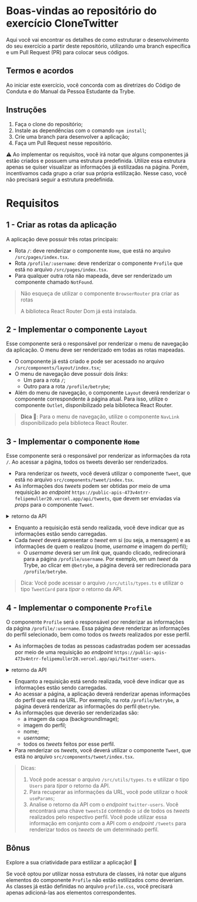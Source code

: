 # Boas-vindas ao repositório do exercício CloneTwitter

Aqui você vai encontrar os detalhes de como estruturar o desenvolvimento do seu exercício a partir deste repositório, utilizando uma branch específica e um Pull Request (PR) para colocar seus códigos.

## Termos e acordos

Ao iniciar este exercício, você concorda com as diretrizes do Código de Conduta e do Manual da Pessoa Estudante da Trybe.

## Instruções

1. Faça o clone do repositório;
2. Instale as dependências com o comando `npm install`;
3. Crie uma branch para desenvolver a aplicação;
4. Faça um Pull Request nesse repositório.

⚠️ Ao implementar os requisitos, você irá notar que alguns componentes já estão criados e possuem uma estrutura predefinida. Utilize essa estrutura apenas se quiser visualizar as informações já estilizadas na página. Porém, incentivamos cada grupo a criar sua própria estilização. Nesse caso, você não precisará seguir a estrutura predefinida.

# Requisitos

## 1 - Criar as rotas da aplicação

A aplicação deve possuir três rotas principais:

- Rota `/`: deve renderizar o componente `Home`, que está no arquivo `/src/pages/index.tsx`.
- Rota `/profile/:username`: deve renderizar o componente `Profile` que está no arquivo `/src/pages/index.tsx`.
- Para qualquer outra rota não mapeada, deve ser renderizado um componente chamado `NotFound`.

> Não esqueça de utilizar o componente `BrowserRouter` pra criar as rotas
>
> A biblioteca React Router Dom já está instalada.

## 2 - Implementar o componente `Layout`

Esse componente será o responsável por renderizar o menu de navegação da aplicação. O menu deve ser renderizado em todas as rotas mapeadas.

- O componente já está criado e pode ser acessado no arquivo `/src/components/layout/index.tsx`;
- O menu de navegação deve possuir dois _links_:
  - Um para a rota `/`;
  - Outro para a rota `/profile/betrybe`;
- Além do menu de navegação, o componente `Layout` deverá renderizar o componente correspondente à página atual. Para isso, utilize o componente `Outlet`, disponibilizado pela biblioteca React Router.

> **Dica 👀**: Para o menu de navegação, utilize o componente `NavLink` disponibilizado pela biblioteca React Router.

## 3 - Implementar o componente `Home`

Esse componente será o responsável por renderizar as informações da rota `/`. Ao acessar a página, todos os tweets deverão ser renderizados.

- Para renderizar os _tweets_, você deverá utilizar o componente `Tweet`, que está no arquivo `src/components/tweet/index.tsx`.
- As informações dos _tweets_ podem ser obtidas por meio de uma requisição ao _endpoint_ `https://public-apis-473v4ntrr-felipemuller20.vercel.app/api/tweets`, que devem ser enviadas via _props_ para o componente `Tweet`.

<details>
<summary>retorno da API</summary><br />

    ```json
    [
        {
          "id": 1,
          "owner": {
            "name": "Trybe",
            "username": "betrybe",
            "profilePicture": "https://pbs.twimg.com/profile_images/1574869347079692296/QpY7cGuV_400x400.jpg"
          },
          "commentsCount": 125,
          "retweetsCount": 56,
          "likesCount": 2500,
          "tweet": "Fala tribo! Já visitaram a nova documentação do React?"
        },
        // ...
    ]
    ```
</details>

- Enquanto a requisição está sendo realizada, você deve indicar que as informações estão sendo carregadas.
- Cada _tweet_ deverá apresentar o _tweet_ em si (ou seja, a mensagem) e as informações de quem o realizou (nome, _username_ e imagem do perfil);
  - O _username_ deverá ser um _link_ que, quando clicado, redirecionará para a página `/profile/username`. Por exemplo, em um _tweet_ da Trybe, ao clicar em `@betrybe`, a página deverá ser redirecionada para `/profile/betrybe`.

> Dica: Você pode acessar o arquivo `/src/utils/types.ts` e utilizar o tipo `TweetCard` para _tipar_ o retorno da API.

## 4 - Implementar o componente `Profile`

O componente `Profile` será o responsável por renderizar as informações da página `/profile/:username`. Essa página deve renderizar as informações do perfil selecionado, bem como todos os _tweets_ realizados por esse perfil.

- As informações de todas as pessoas cadastradas podem ser acessadas por meio de uma requisição ao _endpoint_ `https://public-apis-473v4ntrr-felipemuller20.vercel.app/api/twitter-users`.

<details>
<summary>retorno da API</summary><br />

    ```json
   [
        {
          "name": "Trybe",
          "username": "betrybe",
          "id": 1,
          "profilePicture": "https://pbs.twimg.com/profile_images/1574869347079692296/QpY7cGuV_400x400.jpg",
          "backgroundPicture": "https://pbs.twimg.com/profile_banners/1133443092399493120/1664313179/1500x500",
          "tweetsId": [
            1,
            14,
            15
          ],
          "following": 100,
          "followers": 20000,
          "bio": "A escola mais orientada para o desenvolvimento de uma carreira de sucesso."
        },
        // ...
    ]
    ```
</details>

- Enquanto a requisição está sendo realizada, você deve indicar que as informações estão sendo carregadas.
- Ao acessar a página, a aplicação deverá renderizar apenas informações do perfil que está na URL. Por exemplo, na rota `/profile/betrybe`, a página deverá renderizar as informações do perfil `@betrybe`.
- As informações que deverão ser renderizadas são:
  - a imagem da capa (backgroundImage);
  - imagem do perfil;
  - nome;
  - _username_;
  - todos os _tweets_ feitos por esse perfil.
- Para renderizar os _tweets_, você deverá utilizar o componente `Tweet`, que está no arquivo `src/components/tweet/index.tsx`.

> Dicas:
>
> 1. Você pode acessar o arquivo `/src/utils/types.ts` e utilizar o tipo `Users` para _tipar_ o retorno da API.
> 2. Para recuperar as informações da URL, você pode utilizar o _hook_ `useParams`;
> 3. Analise o retorno da API com o _endpoint_ `twitter-users`. Você encontrará uma chave `tweetsId` contendo o `id` de todos os _tweets_ realizados pelo respectivo perfil. Você pode utilizar essa informação em conjunto com a API com o _endpoint_ `/tweets` para renderizar todos os _tweets_ de um determinado perfil.

## Bônus

Explore a sua criatividade para estilizar a aplicação! 🎨

Se você optou por utilizar nossa estrutura de classes, irá notar que alguns elementos do componente `Profile` não estão estilizados como deveriam. As classes já estão definidas no arquivo `profile.css`, você precisará apenas adicioná-las aos elementos correspondentes.
